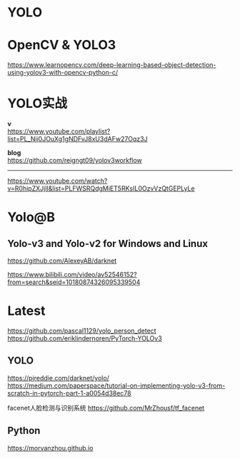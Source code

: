 # YOLO


# OpenCV & YOLO3

https://www.learnopencv.com/deep-learning-based-object-detection-using-yolov3-with-opencv-python-c/   



# YOLO实战   

**v**         
https://www.youtube.com/playlist?list=PL_Nji0JOuXg1gNDFvJ8xU3dAFw27Oqz3J



**blog**      
https://github.com/reigngt09/yolov3workflow

--------

https://www.youtube.com/watch?v=R0hipZXJjlI&list=PLFWSRQdgMiET5RKsIL0OzvVzQtGEPLyLe     





#  Yolo@B
##  Yolo-v3 and Yolo-v2 for Windows and Linux     
https://github.com/AlexeyAB/darknet

https://www.bilibili.com/video/av52546152?from=search&seid=10180874326095339504   






# Latest 
https://github.com/pascal1129/yolo_person_detect    
https://github.com/eriklindernoren/PyTorch-YOLOv3    


## YOLO

https://pjreddie.com/darknet/yolo/
https://medium.com/paperspace/tutorial-on-implementing-yolo-v3-from-scratch-in-pytorch-part-1-a0054d38ec78



facenet人脸检测与识别系统
https://github.com/MrZhousf/tf_facenet




##  Python 

https://morvanzhou.github.io




